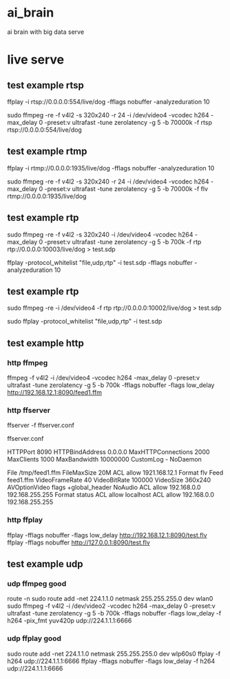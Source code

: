 # ai_brain
ai brain with big data serve

# live serve

## test example rtsp

ffplay -i rtsp://0.0.0.0:554/live/dog -fflags nobuffer -analyzeduration 10

sudo ffmpeg -re -f v4l2 -s 320x240 -r 24 -i /dev/video4 -vcodec h264 -max_delay 0 -preset:v ultrafast -tune zerolatency -g 5 -b 70000k -f rtsp rtsp://0.0.0.0:554/live/dog

## test example rtmp

ffplay -i rtmp://0.0.0.0:1935/live/dog -fflags nobuffer -analyzeduration 10

sudo ffmpeg -re -f v4l2 -s 320x240 -r 24 -i /dev/video4 -vcodec h264 -max_delay 0 -preset:v ultrafast -tune zerolatency -g 5 -b 70000k -f flv rtmp://0.0.0.0:1935/live/dog

## test example rtp

sudo ffmpeg -re -f v4l2 -s 320x240 -i /dev/video4 -vcodec h264 -max_delay 0 -preset:v ultrafast -tune zerolatency -g 5 -b 700k -f rtp rtp://0.0.0.0:10003/live/dog > test.sdp

ffplay -protocol_whitelist "file,udp,rtp" -i test.sdp -fflags nobuffer -analyzeduration 10

## test example rtp

sudo ffmpeg -re -i /dev/video4 -f rtp rtp://0.0.0.0:10002/live/dog > test.sdp

sudo ffplay -protocol_whitelist "file,udp,rtp" -i test.sdp

## test example http

### http ffmpeg

ffmpeg -f v4l2 -i /dev/video4 -vcodec h264 -max_delay 0 -preset:v ultrafast -tune zerolatency -g 5 -b 700k -fflags nobuffer -flags low_delay http://192.168.12.1:8090/feed1.ffm

### http ffserver

ffserver -f ffserver.conf

ffserver.conf

HTTPPort 8090
HTTPBindAddress 0.0.0.0
MaxHTTPConnections 2000
MaxClients 1000
MaxBandwidth 10000000
CustomLog -
NoDaemon

<Feed feed1.ffm>
File /tmp/feed1.ffm
FileMaxSize 20M
ACL allow 1921.168.12.1
</Feed>

<Stream test.flv>
Format flv
Feed feed1.ffm
VideoFrameRate 40
VideoBitRate 100000
VideoSize 360x240
AVOptionVideo flags +global_header
NoAudio
ACL allow 192.168.0.0 192.168.255.255
</Stream>

<Stream stat.html>
Format status
ACL allow localhost
ACL allow 192.168.0.0 192.168.255.255
</Stream>

### http ffplay

ffplay -fflags nobuffer -flags low_delay http://192.168.12.1:8090/test.flv
ffplay -fflags nobuffer http://127.0.0.1:8090/test.flv

## test example udp

### udp ffmpeg good

route -n
sudo route add -net 224.1.1.0 netmask 255.255.255.0 dev wlan0
sudo ffmpeg -f v4l2 -i /dev/video2 -vcodec h264 -max_delay 0 -preset:v ultrafast -tune zerolatency -g 5 -b 700k -fflags nobuffer -flags low_delay -f h264 -pix_fmt yuv420p udp://224.1.1.1:6666

### udp ffplay good

sudo route add -net 224.1.1.0 netmask 255.255.255.0 dev wlp60s0
ffplay -f h264 udp://224.1.1.1:6666
ffplay -fflags nobuffer -flags low_delay -f h264 udp://224.1.1.1:6666
